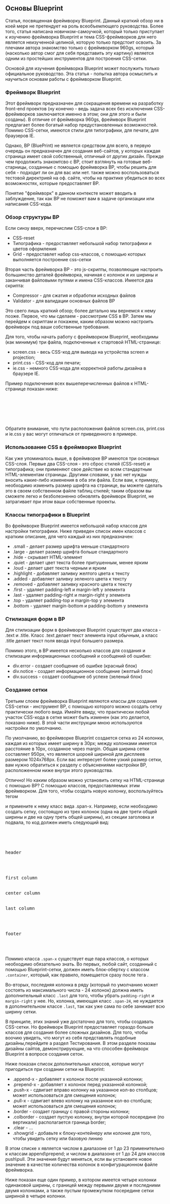 ## Основы Blueprint

Статья, посвященная фреймворку Blueprint. Данный краткий обзор ни в коей мере не претендует на роль всеобъемлющего руководства. Более того, статья написана новичком-самоучкой, который только приступает к изучению фреймворка Blueprint и тема CSS-фреймворков для него является неизученной целиной, которую только предстоит освоить. За плечами автора знакомство только с фреймворком 960gs, который (насколько автор смог для себя представить эту картину) является одним из простейших инструментов для построения CSS-сетки.

Основой для изучения фреймворка Blueprint может послужить только официальное руководство. Эта статья - попытка автора осмыслить и научиться основам работы с фреймворком Blueprint.

### Фреймворк Blueprint

Этот фреймворк предназначен для сокращения времени на разработку front-end проектов (ну конечно - ведь задача всех без исключения CSS-фреймворков заключается именно в этом; они для этого и были созданы). В отличие от фреймворка 960gs, фреймворк Blueprint предлагает более богатый набор предустановленных возможностей. Помимо CSS-сетки, имеются стили для типографики, для печати, для браузеров IE.

Однако, BP (BluePrint) не является средством для всего, в первую очередь он предназначен для создания веб-сайтов, у которых каждая страница имеет свой собственный, отличный от других дизайн. Прежде чем продолжить знакомтсво с BP, стоит взглянуть на готовые веб-старницы, созданные с помощью фреймворка BP, чтобы решить для себя - подходит ли он для вас или нет. также можно воспользоваться тестовой директрией на оф. сайте, чтобы на практике убедиться во всех возможностях, которые предоставляет BP.

Понятие "фреймворк" в данном контексте может вводить в заблуждение, так как BP не поможет вам в задаче организации или написания CSS-кода.

### Обзор структуры BP

Если синзу вверх, перечислим CSS-слои в BP:

- CSS-reset
- Типографика - предоставляет небольшой набор типографики и цветов оформления
- Grid - предоставлет набор css-классов, с помощью которых выполняется построение css-сетки

Вторая часть фреймворка BP - это js-скрипты, позволяющие настроить большинство деталей фреймворка, начиная с колонок и их ширины и заканчивая файловыми путями и имена CSS-классов. Имеется два скрипта:

- Compressor - для сжатия и обработки исходных файлов
- Validator - для валидации основных файлов BP


Это свего лишь краткий обзор; более детально мы вернемся к нему позже. Первое, что мы сделаем - рассмотрим CSS в BP. Затем мы перейдем к скриптам и покажем, каким образом можно настроить фреймворк под ваши собственные требования.

Для того, чтобы начать работу с фреймворком Blueprint, необходимы (как минимум) три файла, подключенные к стартовой HTML-странице:

- screen.css - весь CSS-код для вывода на устройства screen и projection;
- print.css - CSS-код для печати;
- ie.css - немного CSS-кода для корректной работы дизайна в браузере IE.

Пример подключения всех вышеперечисленных файлов к HTML-странице показан ниже:

<pre>
<link rel="stylesheet" type="text/css" href="css/screen.css" media="screen, projection">
  <link rel="stylesheet" type="text/css" href="css/print.css" media="print">
  <![if lt IE 8]-->
    <link rel="stylesheet" type="text/css" href="css/ie.css" media="screen, projection">
  <![endif]-->
</pre>

Обратите внимание, что пути расположения файлов screen.css, print.css и ie.css у вас могут отличаться от приведенного в примере.

### Использование CSS в фреймворке Blueprint

Как уже упоминалось выше, в фреймворке BP имеются три основных CSS-слоя. Первые два CSS-слоя - это сброс стилей (CSS-reset) и типографика; они применяют свое действие ко всем стандартным HTML-элементам страницы. Другими словами, у вас нет нужды вносить какие-либо изменения в оба эти файла. Если вам, к примеру, необходимо изменить размер шрифта на странице, вы можете сделать это в своем собственном файле таблиц стилей; таким образом вы сможете легко и безболезненно обновлять фреймворк Blueprint, не затрагивает при этом ваши собственные проекты.

### Классы типографики в Blueprint

Во фреймворке Blueprint имеется небольшой набор классов для настройки типографики. Ниже приведен список имен классов с кратким описание, для чего каждый из них предназначен:

- .small - делает размер шрифта меньше стандартного
- .large -   делает размер шрифта больше стандартного
- .hide - скрывает HTML-элемент
- .quiet - делает цвет текста более притушенным, менее ярким
- .loud - делает цвет текста черным и ярким
- .highlight - добавляет заливку желтого цвета к тексту
- .added - добавляет заливку зеленого цвета к тексту
- .removed - добавляет заливку красного цвета к тексту
- .first - удаляет padding-left и margin-left у элемента
- .last - удаляет padding-right и margin-right у элемента
- .top - удаляет padding-top и margin-top у элемента
- .bottom - удаляет margin-bottom и padding-bottom у элемента

### Стилизация форм в BP

Для стилизации форм в фреймворке Blueprint существует два класса - .text и .title. Класс .text делает текст элемента input обычным, а класс .title делает текст поля ввода input большего размера.

Помимо этого, в BP имеется несколько классов для создания и стилизации информационных сообщений и сообщений об ошибке:

- div.error - создает сообщение об ошибке (красный блок)
- div.notice - создает информационное сообщение (желтый блок)
- div.success - создает сообщение об успехе (зеленый блок)

### Создание сетки

Третьим слоем фреймворка Blueprint являются классы для создания CSS-сетки - инструмент BP, с помощью которого можно создать сетку практически любого вида. Имейте ввиду, что практически любой участок CSS-кода в сетке может быть изменен (как это делается, показано ниже). В этой части инструкции мною используются настройки по умолчанию.

По умолчанию, во фреймворке Blueprint создается сетка из 24 колонки, каждая из которых имеет ширину в 30px; между колонками имеется расстояние в 10px, созданное через margin. Общая ширина сетки составляет 950px, что является шороей шириной для дисплеев размером 1024x768px. Если вас интересует более узкий размер сетки, вам нужно обратиться к разделу с объяснениями настройки BP, расположенном ниже внутри этого руководства.

Отлично! Но каким образом можно установить сетку на HTML-странице с помощью BP? С помощью классов, предоставляемых этим фреймворком. Для того, чтобы создать новую колонку, воспользуйтесь тегом <div> и примените к нему класс вида .span-x. Например, если необходимо создать сетку, состоящую из трех колонок (одна на две трети общей ширины и две на одну треть общей ширины), из секции заголовка и подвала, то код должен иметь следующий вид:

<pre>
<div class="container">
  
  <!-- header section -->
  <div class="span-24">header</div>

  <!-- main section -->
  <div class="span-4">first column</div>
  <div class="span-16">center column</div>
  <div class="span-4 last">last column</div>

  <!-- footer section -->
  <div class="span-24">footer</div>

</div><!-- end container -->
</pre>

Помимо класса `.span-x` существует еще пара классов, о которых необходимо обязательно знать. Во первых, любой сайт, созданный с помощью Blueprint-сетки, должен иметь блок-обертку с классом `.container`, который, как правило, помещается сразу после тега <body>.

Во-вторых, последняя колонка в ряду (который по умолчанию может состоять из максимального числа - 24 колонок) должна иметь дополнительный класс `.last` для того, чтобы убрать `padding-right` и `margin-right` у нее. Но, колонка, имеющая класс `.span-24`, не нуждается в дополнительном классе `.last`, так как уже сама по себе занимает всю ширину сетки.

В принципе, этих знаний уже достаточно для того, чтобы создавать CSS-сетки. Но фреймворк Blueprint предоставляет гораздо больше классов для создания более сложных дизайнов. Для того, чтобы воочию увидеть, что могут из себя представлять подобные дизайны,перейдите а раздел Тестирования. В этом разделе показаы дизайны сайтов, демонстрирующие, на что способен фреймворк Blueprint в вопросе создания сеток.

Ниже показан список дополнительных классов, которые могут пригодиться при создании сетки на Blueprint:

- .append-x - добавляет х колонок после указанной колонки;
- .prepend-x - добавляет х колонок перед указанной колонкой;
- .push-x - сдвигает вправо колонку на указанное кол-во столбцов; может использоваться для смещения колонок;
- .pull-x - сдвигает влево колонку на указанное кол-во столбцов; может использоваться для смещения колонок;
- .border - создает границу с правой стороны колонки;
- .colborder - создает пустую колонку, внутри которой посередине (по вертикали) располагается граница border;
- .clear - ...
- .showgrid - добавьте к блоку-контейнеру или колонке для того, чтобы увидеть сетку или базовую линию

В этом списке х является числом в диапазоне от 1 до 23 применительно к классам append\prepend; и числом в диапазоне от 1 до 24 для классов push\pull. Эти значения будут меняться, если вы установите новое значение в качестве количества колонок в конфигурационном файле фреймворка.

Ниже показан еще один пример, в котором имеется четыре колонки одинаковой ширины, с границей между первыми двумя и последними двумя колонками, а также пустым промежутком посередине сетки шириной в четыре колонки. 